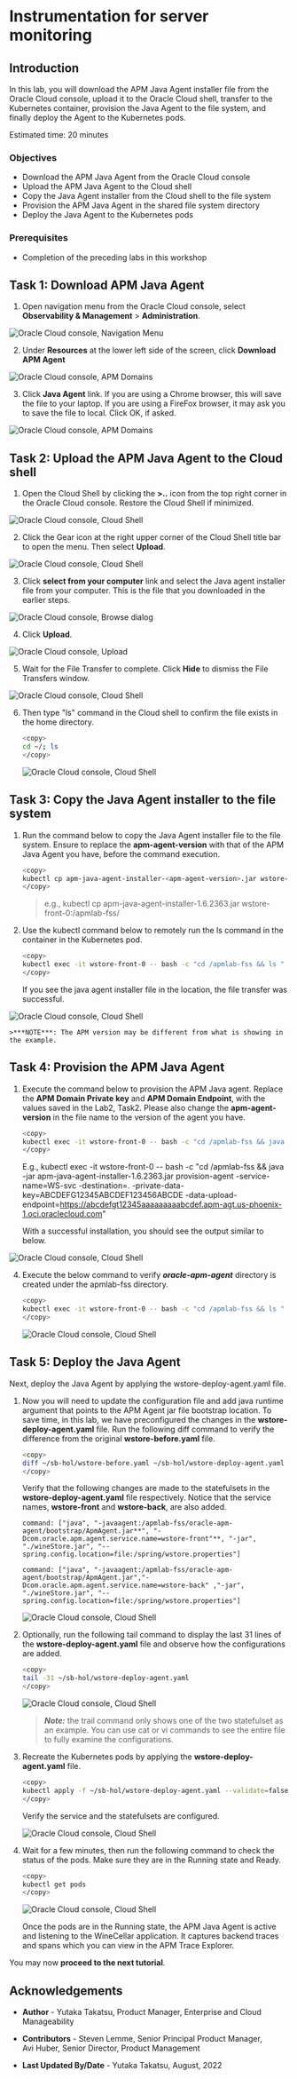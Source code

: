 # Instrumentation for server monitoring

## Introduction

In this lab, you will download the APM Java Agent installer file from the Oracle Cloud console, upload it to the Oracle Cloud shell, transfer to the Kubernetes container, provision the Java Agent to the file system, and finally deploy the Agent to the Kubernetes pods.

Estimated time: 20 minutes

### Objectives

* Download the APM Java Agent from the Oracle Cloud console
*	Upload the APM Java Agent to the Cloud shell
*	Copy the Java Agent installer from the Cloud shell to the file system
*	Provision the APM Java Agent in the shared file system directory
*	Deploy the Java Agent to the Kubernetes pods

### Prerequisites

* Completion of the preceding labs in this workshop

## **Task 1**: Download APM Java Agent

1.	Open navigation menu from the Oracle Cloud console, select **Observability & Management** > **Administration**.

   ![Oracle Cloud console, Navigation Menu](images/4-1-1-menu.png " ")

2.	Under **Resources** at the lower left side of the screen, click **Download APM Agent**

   ![Oracle Cloud console, APM Domains](images/4-1-2-apmdomain.png " ")

3.	Click **Java Agent** link. If you are using a Chrome browser, this will save the file to your laptop. If you are using a FireFox browser, it may ask you to save the file to local. Click OK, if asked.  

   ![Oracle Cloud console, APM Domains](images/4-1-3-apmdomain.png " ")

## **Task 2**: Upload the APM Java Agent to the Cloud shell

1.	Open the Cloud Shell by clicking the **>..** icon from the top right corner in the Oracle Cloud console. Restore the Cloud Shell if minimized.

   ![Oracle Cloud console, Cloud Shell](images/4-1-4-cloudshell.png " ")

2.	Click the Gear icon at the right upper corner of the Cloud Shell title bar to open the menu. Then select **Upload**.

   ![Oracle Cloud console, Cloud Shell](images/4-1-5-cloudshell.png " ")

3.	Click **select from your computer** link and select the Java agent installer file from your computer. This is the file that you downloaded in the earlier steps.

   ![Oracle Cloud console, Browse dialog ](images/4-1-5-browse.png " ")

4.	Click **Upload**.

   ![Oracle Cloud console, Upload ](images/4-1-6-upload.png " ")

5.	Wait for the File Transfer to complete. Click **Hide** to dismiss the File Transfers window.

   ![Oracle Cloud console, Cloud Shell ](images/4-1-7-cloudshell.png " ")

6. Then type "ls" command in the Cloud shell to confirm the file exists in the home directory.  

    ``` bash
    <copy>
    cd ~/; ls
    </copy>
    ```

   ![Oracle Cloud console, Cloud Shell ](images/4-1-7-2-cloudshell.png " ")

## **Task 3**: Copy the Java Agent installer to the file system

1.	Run the command below to copy the Java Agent installer file to the file system. Ensure to replace the **apm-agent-version** with that of the APM Java Agent you have, before the command execution.

    ``` bash
    <copy>
    kubectl cp apm-java-agent-installer-<apm-agent-version>.jar wstore-front-0:/apmlab-fss/
    </copy>
    ```

    > e.g., kubectl cp apm-java-agent-installer-1.6.2363.jar wstore-front-0:/apmlab-fss/


2.	Use the kubectl command below to remotely run the ls command in the container in the Kubernetes pod.

    ``` bash
    <copy>
    kubectl exec -it wstore-front-0 -- bash -c "cd /apmlab-fss && ls "
    </copy>
    ```

    If you see the java agent installer file in the location, the file transfer was successful.

   ![Oracle Cloud console, Cloud Shell ](images/4-1-8-cloudshell.png " ")

    >***NOTE***: The APM version may be different from what is showing in the example.

## **Task 4**: Provision the APM Java Agent


1.	Execute the command below to provision the APM Java agent. Replace the **APM Domain Private key** and **APM Domain Endpoint**, with the values saved in the Lab2, Task2. Please also change the **apm-agent-version** in the file name to the version of the agent you have.

    ``` bash
    <copy>
    kubectl exec -it wstore-front-0 -- bash -c "cd /apmlab-fss && java -jar ./apm-java-agent-installer-<apm-agent-version>.jar provision-agent -service-name=lab-WLS-svc -destination=.  -private-data-key=<APM Domain Private Key> -data-upload-endpoint=<APM Domain Endpoint>"
    </copy>
    ```
    E.g., kubectl exec -it wstore-front-0 -- bash -c "cd /apmlab-fss && java -jar apm-java-agent-installer-1.6.2363.jar provision-agent -service-name=WS-svc -destination=. -private-data-key=ABCDEFG12345ABCDEF123456ABCDE -data-upload-endpoint=https://abcdefgt12345aaaaaaaaabcdef.apm-agt.us-phoenix-1.oci.oraclecloud.com"

    With a successful installation, you should see the output similar to below.

   ![Oracle Cloud console, Cloud Shell ](images/4-1-10-cloudshell.png " ")

4.	Execute the below command to verify ***oracle-apm-agent*** directory is created under the apmlab-fss directory.

    ``` bash
    <copy>
    kubectl exec -it wstore-front-0 -- bash -c "cd /apmlab-fss && ls "
    </copy>
    ```

    ![Oracle Cloud console, Cloud Shell ](images/4-1-11-cloudshell.png " ")

## **Task 5**: Deploy the Java Agent

Next, deploy the Java Agent by applying the wstore-deploy-agent.yaml file.


1.  Now you will need to update the configuration file and add java runtime argument that points to the APM Agent jar file bootstrap location. To save time, in this lab, we have preconfigured the changes in the **wstore-deploy-agent.yaml** file. Run the following diff command to verify the difference from the original **wstore-before.yaml** file.  

    ``` bash
    <copy>
    diff ~/sb-hol/wstore-before.yaml ~/sb-hol/wstore-deploy-agent.yaml
    </copy>
    ```
    Verify that the following changes are made to the statefulsets in the **wstore-deploy-agent.yaml** file respectively. Notice that the service names, **wstore-front** and **wstore-back**, are also added.


        command: ["java", "-javaagent:/apmlab-fss/oracle-apm-agent/bootstrap/ApmAgent.jar**", "-Dcom.oracle.apm.agent.service.name=wstore-front"**, "-jar", "./wineStore.jar", "--spring.config.location=file:/spring/wstore.properties"]

        command: ["java", "-javaagent:/apmlab-fss/oracle-apm-agent/bootstrap/ApmAgent.jar","-Dcom.oracle.apm.agent.service.name=wstore-back" ,"-jar", "./wineStore.jar", "--spring.config.location=file:/spring/wstore.properties"]


    ![Oracle Cloud console, Cloud Shell ](images/4-6-1-cloudshell.png " ")    

2.	Optionally, run the following tail command to display the last 31 lines of the **wstore-deploy-agent.yaml** file and observe how the configurations are added.

    ``` bash
    <copy>
    tail -31 ~/sb-hol/wstore-deploy-agent.yaml
    </copy>
    ```
    ![Oracle Cloud console, Cloud Shell ](images/4-6-1-1-cloudshell.png " ")

    >***Note:*** the trail command only shows one of the two statefulset as an example. You can use cat or vi commands to see the entire file to fully examine the configurations.


3.	Recreate the Kubernetes pods by applying the **wstore-deploy-agent.yaml** file.

    ```bash
    <copy>
    kubectl apply -f ~/sb-hol/wstore-deploy-agent.yaml --validate=false
    </copy>
    ```

    Verify the service and the statefulsets are configured.

    ![Oracle Cloud console, Cloud Shell ](images/4-6-2-cloudshell.png " ")    

5.	Wait for a few minutes, then run the following command to check the status of the pods. Make sure they are in the Running state and Ready.

    ```bash
    <copy>
    kubectl get pods
    </copy>
    ```
    ![Oracle Cloud console, Cloud Shell ](images/4-6-3-cloudshell.png " ")

    Once the pods are in the Running state, the APM Java Agent is active and listening to the WineCellar application. It captures backend traces and spans which you can view in the APM Trace Explorer.

You may now **proceed to the next tutorial**.

## Acknowledgements

* **Author** - Yutaka Takatsu, Product Manager, Enterprise and Cloud Manageability
- **Contributors** - Steven Lemme, Senior Principal Product Manager,  
Avi Huber, Senior Director, Product Management
* **Last Updated By/Date** - Yutaka Takatsu, August, 2022
